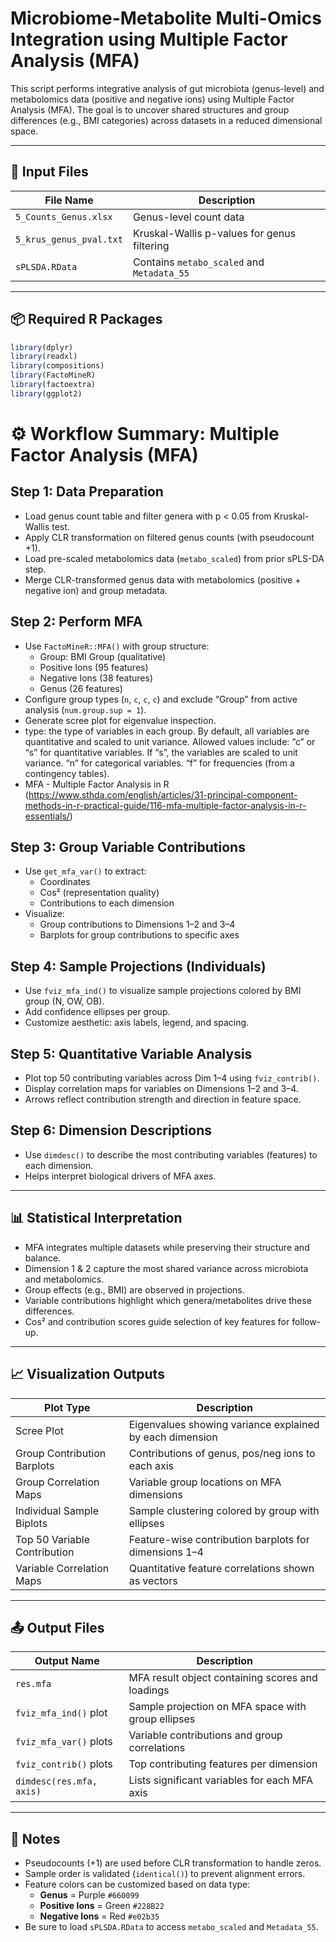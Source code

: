 # Microbiome-Metabolite Multi-Omics Integration using Multiple Factor Analysis (MFA)

This script performs integrative analysis of gut microbiota (genus-level) and metabolomics data (positive and negative ions) using Multiple Factor Analysis (MFA). The goal is to uncover shared structures and group differences (e.g., BMI categories) across datasets in a reduced dimensional space.

---

## 📂 Input Files

| File Name                                  | Description                                  |
|--------------------------------------------|----------------------------------------------|
| `5_Counts_Genus.xlsx`                      | Genus-level count data                       |
| `5_krus_genus_pval.txt`                    | Kruskal-Wallis p-values for genus filtering  |
| `sPLSDA.RData`                             | Contains `metabo_scaled` and `Metadata_55`  |

---

## 📦 Required R Packages

```r
library(dplyr)
library(readxl)
library(compositions)
library(FactoMineR)
library(factoextra)
library(ggplot2)
```



# ⚙️ Workflow Summary: Multiple Factor Analysis (MFA)

## Step 1: Data Preparation
- Load genus count table and filter genera with p < 0.05 from Kruskal-Wallis test.
- Apply CLR transformation on filtered genus counts (with pseudocount +1).
- Load pre-scaled metabolomics data (`metabo_scaled`) from prior sPLS-DA step.
- Merge CLR-transformed genus data with metabolomics (positive + negative ion) and group metadata.

## Step 2: Perform MFA
- Use `FactoMineR::MFA()` with group structure:
  - Group: BMI Group (qualitative)
  - Positive Ions (95 features)
  - Negative Ions (38 features)
  - Genus (26 features)
- Configure group types (`n`, `c`, `c`, `c`) and exclude “Group” from active analysis (`num.group.sup = 1`).
- Generate scree plot for eigenvalue inspection.
- type: the type of variables in each group. By default, all variables are quantitative and scaled to unit variance. Allowed values include:
“c” or “s” for quantitative variables. If “s”, the variables are scaled to unit variance.
“n” for categorical variables.
“f” for frequencies (from a contingency tables).
- MFA - Multiple Factor Analysis in R (https://www.sthda.com/english/articles/31-principal-component-methods-in-r-practical-guide/116-mfa-multiple-factor-analysis-in-r-essentials/)

## Step 3: Group Variable Contributions
- Use `get_mfa_var()` to extract:
  - Coordinates
  - Cos² (representation quality)
  - Contributions to each dimension
- Visualize:
  - Group contributions to Dimensions 1–2 and 3–4
  - Barplots for group contributions to specific axes

## Step 4: Sample Projections (Individuals)
- Use `fviz_mfa_ind()` to visualize sample projections colored by BMI group (N, OW, OB).
- Add confidence ellipses per group.
- Customize aesthetic: axis labels, legend, and spacing.

## Step 5: Quantitative Variable Analysis
- Plot top 50 contributing variables across Dim 1–4 using `fviz_contrib()`.
- Display correlation maps for variables on Dimensions 1–2 and 3–4.
- Arrows reflect contribution strength and direction in feature space.

## Step 6: Dimension Descriptions
- Use `dimdesc()` to describe the most contributing variables (features) to each dimension.
- Helps interpret biological drivers of MFA axes.

---

## 📊 Statistical Interpretation
- MFA integrates multiple datasets while preserving their structure and balance.
- Dimension 1 & 2 capture the most shared variance across microbiota and metabolomics.
- Group effects (e.g., BMI) are observed in projections.
- Variable contributions highlight which genera/metabolites drive these differences.
- Cos² and contribution scores guide selection of key features for follow-up.

---

## 📈 Visualization Outputs

| Plot Type                   | Description                                                   |
|----------------------------|---------------------------------------------------------------|
| Scree Plot                 | Eigenvalues showing variance explained by each dimension      |
| Group Contribution Barplots| Contributions of genus, pos/neg ions to each axis             |
| Group Correlation Maps     | Variable group locations on MFA dimensions                    |
| Individual Sample Biplots  | Sample clustering colored by group with ellipses              |
| Top 50 Variable Contribution| Feature-wise contribution barplots for dimensions 1–4         |
| Variable Correlation Maps  | Quantitative feature correlations shown as vectors            |

---

## 📤 Output Files

| Output Name           | Description                                                     |
|-----------------------|-----------------------------------------------------------------|
| `res.mfa`             | MFA result object containing scores and loadings                |
| `fviz_mfa_ind()` plot | Sample projection on MFA space with group ellipses              |
| `fviz_mfa_var()` plots| Variable contributions and group correlations                   |
| `fviz_contrib()` plots| Top contributing features per dimension                         |
| `dimdesc(res.mfa, axis)`| Lists significant variables for each MFA axis                  |

---

## 📝 Notes
- Pseudocounts (+1) are used before CLR transformation to handle zeros.
- Sample order is validated (`identical()`) to prevent alignment errors.
- Feature colors can be customized based on data type:
  - **Genus** = Purple `#660099`
  - **Positive Ions** = Green `#228B22`
  - **Negative Ions** = Red `#e02b35`
- Be sure to load `sPLSDA.RData` to access `metabo_scaled` and `Metadata_55`.
